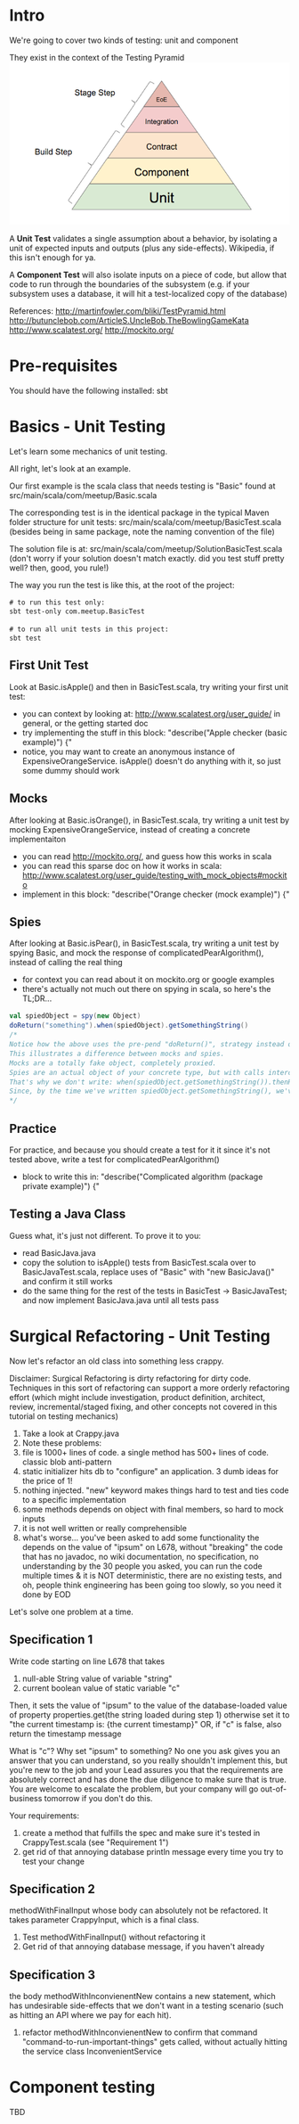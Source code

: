 # Intro

We're going to cover two kinds of testing: unit and component

They exist in the context of the Testing Pyramid
![Image of Testing Pyramid](doc/pyramid.png)

A **Unit Test** validates a single assumption about a behavior, by isolating a unit of expected inputs and outputs (plus any side-effects). Wikipedia, if this isn't enough for ya.

A **Component Test** will also isolate inputs on a piece of code, but allow that code to run through the boundaries of the subsystem (e.g. if your subsystem uses a database, it will hit a test-localized copy of the database)

References:
http://martinfowler.com/bliki/TestPyramid.html
http://butunclebob.com/ArticleS.UncleBob.TheBowlingGameKata
http://www.scalatest.org/
http://mockito.org/

# Pre-requisites

You should have the following installed:
sbt

# Basics - Unit Testing

Let's learn some mechanics of unit testing.

All right, let's look at an example.

Our first example is the scala class that needs testing is "Basic" found at src/main/scala/com/meetup/Basic.scala

The corresponding test is in the identical package in the typical Maven folder structure for unit tests:
src/main/scala/com/meetup/BasicTest.scala
(besides being in same package, note the naming convention of the file)

The solution file is at:
src/main/scala/com/meetup/SolutionBasicTest.scala
(don't worry if your solution doesn't match exactly. did you test stuff pretty well? then, good, you rule!)

The way you run the test is like this, at the root of the project:
```
# to run this test only:
sbt test-only com.meetup.BasicTest

# to run all unit tests in this project:
sbt test
```

## First Unit Test

Look at Basic.isApple() and then in BasicTest.scala, try writing your first unit test:
* you can context by looking at: http://www.scalatest.org/user_guide/ in general, or the getting started doc
* try implementing the stuff in this block: "describe("Apple checker (basic example)") {"
* notice, you may want to create an anonymous instance of ExpensiveOrangeService. isApple() doesn't do anything with it, so just some dummy should work

## Mocks

After looking at Basic.isOrange(), in BasicTest.scala, try writing a unit test by mocking ExpensiveOrangeService, instead of creating a concrete implementaiton
* you can read http://mockito.org/, and guess how this works in scala
* you can read this sparse doc on how it works in scala: http://www.scalatest.org/user_guide/testing_with_mock_objects#mockito
* implement in this block: "describe("Orange checker (mock example)") {"

## Spies

After looking at Basic.isPear(), in BasicTest.scala, try writing a unit test by spying Basic, and mock the response of complicatedPearAlgorithm(), instead of calling the real thing
* for context you can read about it on mockito.org or google examples
* there's actually not much out there on spying in scala, so here's the TL;DR...
```scala
val spiedObject = spy(new Object)
doReturn("something").when(spiedObject).getSomethingString()
/*
Notice how the above uses the pre-pend "doReturn()", strategy instead of the post-pend "thenReturn()".
This illustrates a difference between mocks and spies.
Mocks are a totally fake object, completely proxied.
Spies are an actual object of your concrete type, but with calls intercepted (proxied too, but where the real implementation might be called if you don't specify otherwise).
That's why we don't write: when(spiedObject.getSomethingString()).thenReturn("something")
Since, by the time we've written spiedObject.getSomethingString(), we've already actually run the function!
*/
```

## Practice

For practice, and because you should create a test for it it since it's not tested above, write a test for complicatedPearAlgorithm()
* block to write this in: "describe("Complicated algorithm (package private example)") {"

## Testing a Java Class

Guess what, it's just not different. To prove it to you:
* read BasicJava.java
* copy the solution to isApple() tests from BasicTest.scala over to BasicJavaTest.scala, replace uses of "Basic" with "new BasicJava()" and confirm it still works
* do the same thing for the rest of the tests in BasicTest -> BasicJavaTest; and now implement BasicJava.java until all tests pass

# Surgical Refactoring - Unit Testing

Now let's refactor an old class into something less crappy.

Disclaimer: Surgical Refactoring is dirty refactoring for dirty code. Techniques in this sort of refactoring can support a more orderly refactoring effort (which might include investigation, product definition, architect, review, incremental/staged fixing, and other concepts not covered in this tutorial on testing mechanics)

1. Take a look at Crappy.java
2. Note these problems:
  1. file is 1000+ lines of code. a single method has 500+ lines of code. classic blob anti-pattern
  2. static initializer hits db to "configure" an application. 3 dumb ideas for the price of 1!
  3. nothing injected. "new" keyword makes things hard to test and ties code to a specific implementation
  4. some methods depends on object with final members, so hard to mock inputs
  5. it is not well written or really comprehensible
  6. what's worse... you've been asked to add some functionality the depends on the value of "ipsum" on L678,
    without "breaking" the code that has no javadoc, no wiki documentation, no specification,
    no understanding by the 30 people you asked, you can run the code multiple times & it is NOT deterministic,
    there are no existing tests, and oh, people think engineering has been going too
    slowly, so you need it done by EOD


Let's solve one problem at a time.

## Specification 1
Write code starting on line L678 that takes

1. null-able String value of variable "string"
2. current boolean value of static variable "c"

Then, it sets the value of "ipsum" to the value of the database-loaded value of property properties.get(the string loaded during step 1) otherwise set it to "the current timestamp is: {the current timestamp}"
OR, if "c" is false, also return the timestamp message

What is "c"? Why set "ipsum" to something? No one you ask gives you an answer that you can understand, so you really shouldn't implement this, but you're new to the job and your Lead assures you that the requirements are absolutely correct and has done the due diligence to make sure that is true. You are welcome to escalate the problem, but your company will go out-of-business tomorrow if you don't do this.

Your requirements:

1. create a method that fulfills the spec and make sure it's tested in CrappyTest.scala (see "Requirement 1")
2. get rid of that annoying database println message every time you try to test your change

## Specification 2
methodWithFinalInput whose body can absolutely not be refactored. It takes parameter CrappyInput, which is a final class.
1. Test methodWithFinalInput() without refactoring it
2. Get rid of that annoying database message, if you haven't already

## Specification 3
the body methodWithInconvienentNew contains a new statement, which has undesirable side-effects that we don't want in a testing scenario (such as hitting an API where we pay for each hit).

1. refactor methodWithInconvienentNew to confirm that command "command-to-run-important-things" gets called, without actually hitting the service class InconvenientService

# Component testing

TBD
